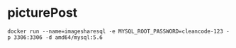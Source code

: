 # picturePost

```
docker run --name=imagesharesql -e MYSQL_ROOT_PASSWORD=cleancode-123 -p 3306:3306 -d amd64/mysql:5.6
```
